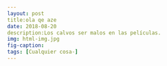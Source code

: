 ```yaml
---
layout: post
title:ola qe aze
date: 2018-08-20
description:Los calvos ser malos en las películas.
img: html-img.jpg 
fig-caption: 
tags: [Cualquier cosa-]
---
```



